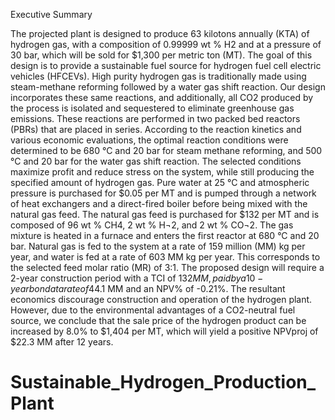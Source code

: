 Executive Summary

The projected plant is designed to produce 63 kilotons annually (KTA) of hydrogen gas, with a composition of 0.99999 wt % H2 and at a pressure of 30 bar, which will be sold for $1,300 per metric ton (MT). The goal of this design is to provide a sustainable fuel source for hydrogen fuel cell electric vehicles (HFCEVs). High purity hydrogen gas is traditionally made using steam-methane reforming followed by a water gas shift reaction. Our design incorporates these same reactions, and additionally, all CO2 produced by the process is isolated and sequestered to eliminate greenhouse gas emissions. These reactions are performed in two packed bed reactors (PBRs) that are placed in series. According to the reaction kinetics and various economic evaluations, the optimal reaction conditions were determined to be 680 °C and 20 bar for steam methane reforming, and 500 °C and 20 bar for the water gas shift reaction. The selected conditions maximize profit and reduce stress on the system, while still producing the specified amount of hydrogen gas. Pure water at 25 °C and atmospheric pressure is purchased for $0.05 per MT and is pumped through a network of heat exchangers and a direct-fired boiler before being mixed with the natural gas feed. The natural gas feed is purchased for $132 per MT and is composed of 96 wt % CH4, 2 wt % H¬2, and 2 wt % CO¬2. The gas mixture is heated in a furnace and enters the first reactor at 680 °C and 20 bar. Natural gas is fed to the system at a rate of 159 million (MM) kg per year, and water is fed at a rate of 603 MM kg per year. This corresponds to the selected feed molar ratio (MR) of 3:1. The proposed design will require a 2-year construction period with a TCI of $132 MM, paid by a 10-year bond at a rate of 4 %. After 12 years of operation at a tax rate of 27%, the plant is projected to have an NPV of -$4.1 MM and an NPV% of -0.21%. The resultant economics discourage construction and operation of the hydrogen plant. However, due to the environmental advantages of a CO2-neutral fuel source, we conclude that the sale price of the hydrogen product can be increased by 8.0% to $1,404 per MT, which will yield a positive NPVproj of $22.3 MM after 12 years. 
# Sustainable_Hydrogen_Production_Plant
